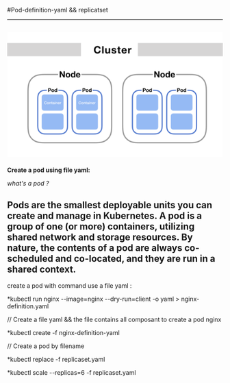 #Pod-definition-yaml && replicatset 
<!--  -->
----------------------------------------------------------------------
![alt](./image/pod.png)
----------------------------------------------------------------------
**Create a pod using file yaml:** 
<!--  -->
*what's a pod ?* 
<!-- | -->
**Pods are the smallest deployable units you can create and manage in Kubernetes. A pod is a group of one (or more) containers, utilizing shared network and storage resources. By nature, the contents of a pod are always co-scheduled and co-located, and they are run in a shared context.**
------------------------------------------------------------------------
 <!--  -->
create a pod with command use a file yaml :  
<!--  -->

*kubectl run nginx --image=nginx --dry-run=client -o yaml > nginx-definition.yaml 
<!--  -->
 // Create a file yaml && the file contains all composant to create a pod nginx
 <!--  -->
*kubectl create -f nginx-definition-yaml
 <!--  -->
// Create a pod by filename  
<!--  -->
*kubectl replace -f replicaset.yaml 
<!--  -->
*kubectl scale --replicas=6 -f replicaset.yaml

